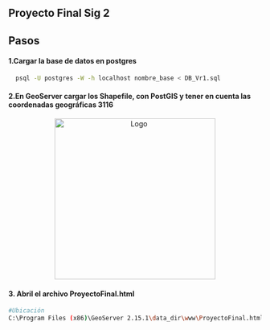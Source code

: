 ## Proyecto Final Sig 2

## Pasos

#### 1.Cargar la base de datos en postgres
```bash
  psql -U postgres -W -h localhost nombre_base < DB_Vr1.sql
```
#### 2.En GeoServer cargar los Shapefile, con PostGIS y tener en cuenta las coordenadas geográficas 3116

<p align="center">
  <a target="blank"><img src="https://nestjs.com/img/logo_text.svg" width="320" alt="Logo" /></a>
</p>

#### 3. Abril el archivo ProyectoFinal.html

```bash
#Ubicación
C:\Program Files (x86)\GeoServer 2.15.1\data_dir\www\ProyectoFinal.html

